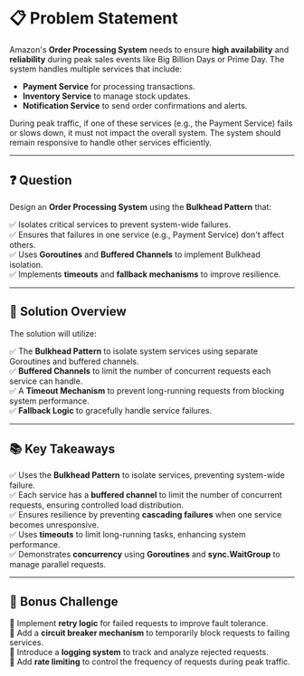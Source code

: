 # 📋 Problem Statement

Amazon's **Order Processing System** needs to ensure **high availability** and **reliability** during peak sales events like Big Billion Days or Prime Day. The system handles multiple services that include:

- **Payment Service** for processing transactions.
- **Inventory Service** to manage stock updates.
- **Notification Service** to send order confirmations and alerts.

During peak traffic, if one of these services (e.g., the Payment Service) fails or slows down, it must not impact the overall system. The system should remain responsive to handle other services efficiently.

---

## ❓ Question

Design an **Order Processing System** using the **Bulkhead Pattern** that:

✅ Isolates critical services to prevent system-wide failures.  
✅ Ensures that failures in one service (e.g., Payment Service) don't affect others.  
✅ Uses **Goroutines** and **Buffered Channels** to implement Bulkhead isolation.  
✅ Implements **timeouts** and **fallback mechanisms** to improve resilience.  

---

## 🧩 Solution Overview

The solution will utilize:

✅ The **Bulkhead Pattern** to isolate system services using separate Goroutines and buffered channels.  
✅ **Buffered Channels** to limit the number of concurrent requests each service can handle.  
✅ A **Timeout Mechanism** to prevent long-running requests from blocking system performance.  
✅ **Fallback Logic** to gracefully handle service failures.  

---

## 📚 Key Takeaways

✅ Uses the **Bulkhead Pattern** to isolate services, preventing system-wide failure.  
✅ Each service has a **buffered channel** to limit the number of concurrent requests, ensuring controlled load distribution.  
✅ Ensures resilience by preventing **cascading failures** when one service becomes unresponsive.  
✅ Uses **timeouts** to limit long-running tasks, enhancing system performance.  
✅ Demonstrates **concurrency** using **Goroutines** and **sync.WaitGroup** to manage parallel requests.  

---

## 💬 Bonus Challenge

🔹 Implement **retry logic** for failed requests to improve fault tolerance.  
🔹 Add a **circuit breaker mechanism** to temporarily block requests to failing services.  
🔹 Introduce a **logging system** to track and analyze rejected requests.  
🔹 Add **rate limiting** to control the frequency of requests during peak traffic.  
